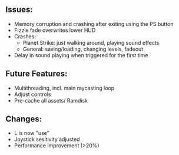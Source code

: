 ## Issues:

* Memory corruption and crashing after exiting using the PS button
* Fizzle fade overwrites lower HUD
* Crashes:
	* Planet Strike: just walking around, playing sound effects
	* General: saving/loading, changing levels, fadeout
* Delay in sound playing when triggered for the first time


## Future Features:

* Multithreading, incl. main raycasting loop
* Adjust controls
* Pre-cache all assets/ Ramdisk


## Changes:

* L is now "use"
* Joystick sesitivity adjusted
* Performance improvement (>20%)
